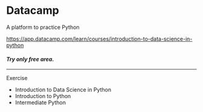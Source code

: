 # Datacamp
A platform to practice Python


https://app.datacamp.com/learn/courses/introduction-to-data-science-in-python


#### *Try only free area.*
---
Exercise
 * Introduction to Data Science in Python
 * Introduction to Python
 * Intermediate Python
